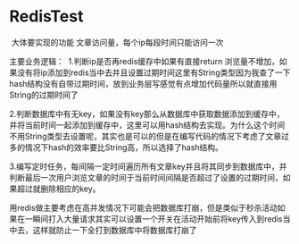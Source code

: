 # RedisTest

​
大体要实现的功能 文章访问量，每个ip每段时间只能访问一次

主要业务逻辑：
 1.判断ip是否再redis缓存中如果有直接return 浏览量不增加，如果没有将ip添加到redis当中去并且设置过期时间这里有String类型因为我查了一下hash结构没有自带过期时间，放到业务层写感觉有点增加代码量所以就直接用String的过期时间了

2.判断数据库中有无key，如果没有key那么从数据库中获取数据添加到缓存中，并将当前时间一起添加到缓存中，这里可以用hash结构去实现。为什么这个时间不用String类型去设置呢，其实也是可以的但是在编写代码的情况下考虑了文章过多的情况下hash的效率要比String高，所以选择了hash结构。

3.编写定时任务，每间隔一定时间遍历所有文章key并且将其同步到数据库中，并判断最后一次用户浏览文章的时间于当前时间间隔是否超过了设置的过期时间，如果超过就删除相应的key。

用redis做主要考虑在高并发情况下可能会把数据库打崩，但是类似于秒杀活动如果在一瞬间打入大量请求其实可以设置一个开关在活动开始前将key传入到redis当中去，这样就防止一下全打到数据库中将数据库打崩了


​

